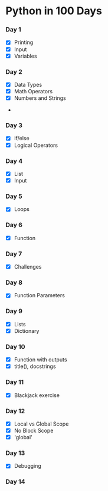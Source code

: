 # Python in 100 Days

### Day 1
- [x] Printing
- [x] Input
- [x] Variables

### Day 2
- [x] Data Types
- [x] Math Operators
- [x] Numbers and Strings
- 
### Day 3
- [x] if/else
- [x] Logical Operators

### Day 4
- [x] List
- [x] Input

### Day 5
- [x] Loops

### Day 6
- [x] Function

### Day 7
- [x] Challenges

### Day 8
- [x] Function Parameters

### Day 9
- [x] Lists
- [x] Dictionary

### Day 10
- [x] Function with outputs
- [x] title(), docstrings

### Day 11
- [x] Blackjack exercise

### Day 12
- [x] Local vs Global Scope
- [x] No Block Scope
- [x] 'global'

### Day 13
- [x] Debugging

### Day 14

